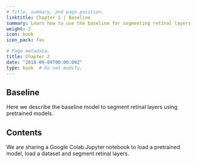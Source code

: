 ```yaml
---
# Title, summary, and page position.
linktitle: Chapter 2 | Baseline
summary: Learn how to use the baseline for segmenting retinal layers
weight: 2
icon: book
icon_pack: fas

# Page metadata.
title: Chapter 2
date: "2018-09-09T00:00:00Z"
type: book  # Do not modify.
---
```


## Baseline

Here we describe the baseline model to segment retinal layers using pretrained models.

## Contents

We are sharing a Google Colab Jupyter notebook to load a pretrained model, load a dataset and segment retinal layers.

